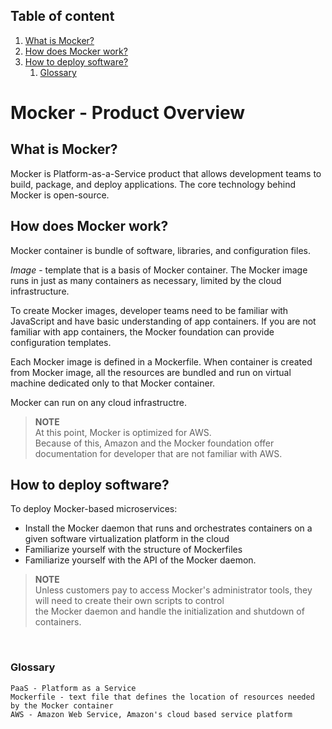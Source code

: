 <!-- this is product brief targeted to developer -->
<!-- omit in toc -->
## Table of content
1. [What is Mocker?](#what-is-mocker)
2. [How does Mocker work?](#how-does-mocker-work)
3. [How to deploy software?](#how-to-deploy-software)
   1. [Glossary](#glossary)

<!-- omit in toc -->
# Mocker - Product Overview

## What is Mocker?

Mocker is Platform-as-a-Service product that allows development teams to build, package, and deploy applications. The core technology behind Mocker is open-source.

## How does Mocker work?

Mocker container is bundle of software, libraries, and configuration files. 

*Image* - template that is a basis of Mocker container. The Mocker image runs in just as many containers as necessary, limited by the cloud infrastructure.

To create Mocker images, developer teams need to be familiar with JavaScript and have basic understanding of app containers. If you are not familiar with app containers, the Mocker foundation can provide configuration templates.

Each Mocker image is defined in a Mockerfile. When container is created from Mocker image, all the resources are bundled and run on virtual machine dedicated only to that Mocker container.

Mocker can run on any cloud infrastructre.
>**NOTE**\
>At this point, Mocker is optimized for AWS. \
>Because of this, Amazon and the Mocker foundation offer documentation for developer that are not familiar with AWS. 

## How to deploy software?

To deploy Mocker-based microservices: 
- Install the Mocker daemon that runs and orchestrates containers on a given software virtualization platform in the cloud
- Familiarize yourself with the structure of Mockerfiles 
- Familiarize yourself with the API of the Mocker daemon.

>**NOTE**\
>Unless customers pay to access Mocker's administrator tools, they will need to create their own scripts to control\
> the Mocker daemon and handle the initialization and shutdown of containers.

<br>

### Glossary

```
PaaS - Platform as a Service
Mockerfile - text file that defines the location of resources needed by the Mocker container
AWS - Amazon Web Service, Amazon's cloud based service platform
```
